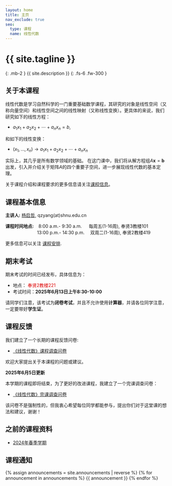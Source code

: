```yaml
---
layout: home
title: 主页
nav_exclude: true
seo:
  type: 课程
  name: 线性代数
---
```


# {{ site.tagline }}
{: .mb-2 }
{{ site.description }}
{: .fs-6 .fw-300 }

<!-- {% if site.announcements %}
{{ site.announcements.last }}
[Announcements](announcements.md){: .btn .btn-outline .fs-3 }
{% endif %} -->

## 关于本课程

线性代数是学习自然科学的一门重要基础数学课程，其研究的对象是线性空间（又称向量空间）和线性空间之间的线性映射（又称线性变换）。更具体的来说，我们研究如下的线性方程：

- $a_1x_1 + a_2x_2 + \cdots + a_nx_n = b$,

和如下的线性变换：

- $(x_1,\ldots,x_n)\rightarrow a_1x_1 + a_2x_2 + \cdots + a_nx_n$

实际上，其几乎是所有数学领域的基础。 在这门课中，我们将从解方程组$A\mathbf{x}=\mathbf{b}$出发，引入并介绍关于矩阵$A$的四个重要子空间，进一步展现线性代数的基本定理。

关于课程介绍和课程要求的更多信息请关注[课程信息](syllabus.md)。

## 课程基本信息

**主讲人:** [杨启哲](https://basics.sjtu.edu.cn/~yangqizhe/), qzyang(at)shnu.edu.cn

**课程时间地点:** &ensp;&nbsp;8:00 a.m.- 9:30 a.m. &emsp; 每周五(1-16周), 奉贤3教楼101
 <br/>&emsp;&emsp;&emsp;&emsp;&emsp;&emsp;&nbsp;&ensp;&nbsp;13:00 p.m.- 14:30 p.m. &emsp;双周二(1-16周), 奉贤2教楼419


 更多信息可以关注 [课程安排](schedule.md).

## 期末考试

期末考试的时间已经发布，具体信息为：
   - 地点：<font color="#dd0000"> 奉贤2教楼221</font>
   - 考试时间：**2025年6月13日上午8:30-10:00** 
  
请同学们注意，该考试为**闭卷考试**，并且不允许使用**计算器**，并请各位同学注意，一定要带好**学生证**。

## 课程反馈

我们建立了一个长期的课程反馈问卷:

- [《线性代数》课程调查问卷](https://www.wjx.cn/vm/YUMtljS.aspx)

欢迎大家提出关于本课程的问题或建议。

**2025年6月5日更新**

本学期的课程即将结束，为了更好的改进课程，我建立了一个完课调查问卷：

- [《线性代数》完课调查问卷](https://www.wjx.cn/vm/w9PRmwF.aspx)

该问卷不是强制性的，但我衷心希望每位同学都能参与，提出你们对于这堂课的想法和建议，谢谢！


## 之前的课程资料

- [2024年春季学期](https://www.la2024s.spacepenguin.com.cn)

## 课程通知

{% assign announcements = site.announcements | reverse %}
{% for announcement in announcements %}
{{ announcement }}
{% endfor %}

